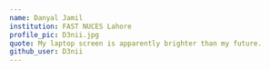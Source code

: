 ```yaml
---
name: Danyal Jamil
institution: FAST NUCES Lahore
profile_pic: D3nii.jpg
quote: My laptop screen is apparently brighter than my future.
github_user: D3nii
---
```

